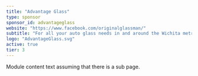 ```yaml
---
title: "Advantage Glass"
type: sponsor
sponsor_id: advantageglass
website: "https://www.facebook.com/originalglassman/"
subtitle: "For all your auto glass needs in and around the Wichita metro area."
logo: "AdvantageGlass.svg"
active: true
tier: 3
---
```

Module content text assuming that there is a sub page.